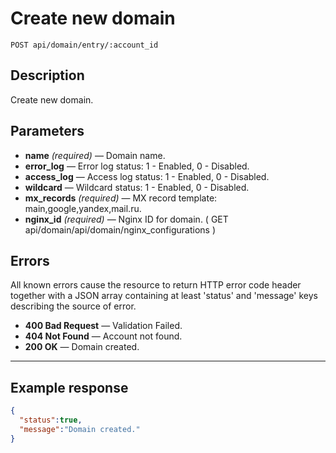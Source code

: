 # Create new domain

    POST api/domain/entry/:account_id

## Description

Create new domain.

## Parameters

- **name** _(required)_ — Domain name.
- **error_log** — Error log status: 1 - Enabled, 0 - Disabled.
- **access_log** — Access log status: 1 - Enabled, 0 - Disabled.
- **wildcard** — Wildcard status: 1 - Enabled, 0 - Disabled.
- **mx_records** _(required)_ — MX record template: main,google,yandex,mail.ru.
- **nginx_id** _(required)_ — Nginx ID for domain. ( GET api/domain/api/domain/nginx_configurations )

## Errors

All known errors cause the resource to return HTTP error code header together with a JSON array containing at least 'status' and 'message' keys describing the source of error.

- **400 Bad Request** — Validation Failed.
- **404 Not Found** — Account not found.
- **200 OK** — Domain created.

***

## Example response

```json
{
  "status":true,
  "message":"Domain created."
}
```
